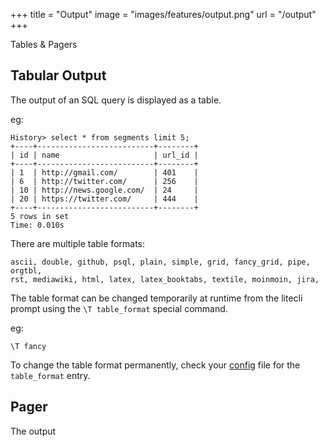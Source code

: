 +++
title = "Output"
image = "images/features/output.png"
url = "/output"
+++

Tables & Pagers

<!--more-->

## Tabular Output

The output of an SQL query is displayed as a table. 

eg:

```
History> select * from segments limit 5;
+----+--------------------------+--------+
| id | name                     | url_id |
+----+--------------------------+--------+
| 1  | http://gmail.com/        | 401    |
| 6  | http://twitter.com/      | 256    |
| 10 | http://news.google.com/  | 24     |
| 20 | https://twitter.com/     | 444    |
+----+--------------------------+--------+
5 rows in set
Time: 0.010s
```

There are multiple table formats:

```
ascii, double, github, psql, plain, simple, grid, fancy_grid, pipe, orgtbl,
rst, mediawiki, html, latex, latex_booktabs, textile, moinmoin, jira,
```

The table format can be changed temporarily at runtime from the litecli prompt
using the `\T table_format` special command.

eg: 

```
\T fancy
```

To change the table format permanently, check your [config](/features/config) file for the `table_format` entry.

## Pager

The output 
